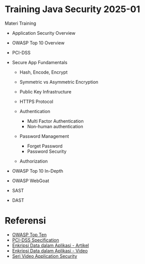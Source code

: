 # Training Java Security 2025-01 #

Materi Training

* Application Security Overview
* OWASP Top 10 Overview
* PCI-DSS
* Secure App Fundamentals

  * Hash, Encode, Encrypt
  * Symmetric vs Asymmetric Encryption
  * Public Key Infrastructure
  * HTTPS Protocol
  * Authentication

    * Multi Factor Authentication
    * Non-human authentication

  * Password Management

    * Forget Password
    * Password Security
  
  * Authorization

* OWASP Top 10 In-Depth
* OWASP WebGoat
* SAST
* DAST

# Referensi #

* [OWASP Top Ten](https://owasp.org/www-project-top-ten/)
* [PCI-DSS Specification](https://www.pcisecuritystandards.org/document_library/)
* [Enkripsi Data dalam Aplikasi - Artikel](https://software.endy.muhardin.com/java/enkripsi-data-dalam-aplikasi/)
* [Enkripsi Data dalam Aplikasi - Video](https://youtube.com/playlist?list=PL9oC_cq7OYbxlqa42LwWaukJ1gIxc_-9U&si=rpaTkNmPunyYzB_F)
* [Seri Video Application Security](https://youtube.com/playlist?list=PL9oC_cq7OYbwClMMWLTgXr3zz9sQ_JW76&si=j41nD0cjekUu8eNy)